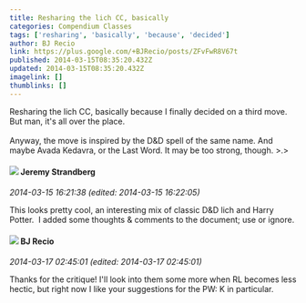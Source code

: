 ```yaml
---
title: Resharing the lich CC, basically
categories: Compendium Classes
tags: ['resharing', 'basically', 'because', 'decided']
author: BJ Recio
link: https://plus.google.com/+BJRecio/posts/ZFvFwR8V67t
published: 2014-03-15T08:35:20.432Z
updated: 2014-03-15T08:35:20.432Z
imagelink: []
thumblinks: []
---
```


Resharing the lich CC, basically because I finally decided on a third move. But man, it&#39;s all over the place.<br /><br />Anyway, the move is inspired by the D&amp;D spell of the same name. And maybe Avada Kedavra, or the Last Word. It may be too strong, though. &gt;.&gt;
<div id='comment z12dszlh5nzrtrvi004chthjew3tfbfbupc0k'>
  <h4><img src='{{site.baseurl}}//images/avatars/102595580176380683252_photo.jpg'> Jeremy Strandberg</h4>
      <p><cite>2014-03-15 16:21:38 (edited: 2014-03-15 16:22:05)</cite></p>
        <p>This looks pretty cool, an interesting mix of classic D&amp;D lich and Harry Potter.  I added some thoughts &amp; comments to the document; use or ignore.</p>
</div>
        

<div id='comment z12dszlh5nzrtrvi004chthjew3tfbfbupc0k'>
  <h4><img src='{{site.baseurl}}//images/avatars/105574271602326343810_photo.jpg'> BJ Recio</h4>
      <p><cite>2014-03-17 02:45:01 (edited: 2014-03-17 02:45:01)</cite></p>
        <p>Thanks for the critique! I&#39;ll look into them some more when RL becomes less hectic, but right now I like your suggestions for the PW: K in particular. </p>
</div>
        